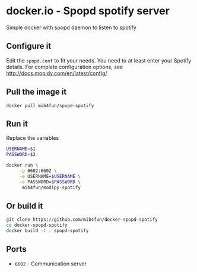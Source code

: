 docker.io - Spopd spotify server
=====================================

Simple docker with spopd daemon to listen to spotify


Configure it
------------

Edit the `spopd.conf` to fit your needs. You need to at least enter your Spotify details.
For complete configuration options, see http://docs.mopidy.com/en/latest/config/


Pull the image it
--------

`docker pull mib4fun/spopd-spotify`


Run it
------

Replace the variables

```bash
USERNAME=$1
PASSWORD=$2

docker run \
     -p 6602:6602 \
     -e USERNAME=$USERNAME \
     -e PASSWORD=$PASSWORD \
      mib4fun/modipy-spotify
```


Or build it
------------

```bash
git clone https://github.com/mib4fun/docker-spopd-spotify
cd docker-spopd-spotify
docker build -t . spopd-spotify
```


Ports
-----

* `6602` - Communication server
